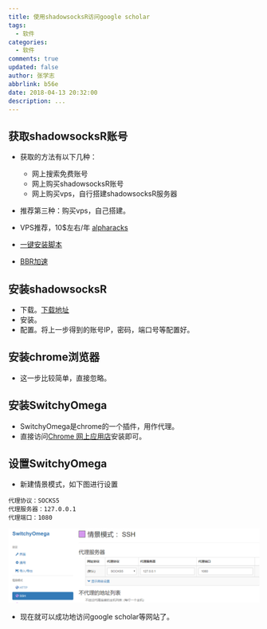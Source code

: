 ```yaml
---
title: 使用shadowsocksR访问google scholar
tags:
  - 软件
categories:
  - 软件
comments: true
updated: false
author: 张学志
abbrlink: b56e
date: 2018-04-13 20:32:00
description: ...
---
```



## 获取shadowsocksR账号
* 获取的方法有以下几种：
	* 网上搜索免费账号
	* 网上购买shadowsocksR账号
	* 网上购买vps，自行搭建shadowsocksR服务器

* 推荐第三种：购买vps，自己搭建。

* VPS推荐，10$左右/年  [alpharacks](https://www.alpharacks.com)
* [一键安装脚本](https://github.com/iMeiji/shadowsocks_install/wiki/shadowsocksR-%E4%B8%80%E9%94%AE%E5%AE%89%E8%A3%85)
* [BBR加速](https://www.dz9.net/blog/4246.html)


## 安装shadowsocksR
* 下载。[下载地址](https://github.com/xuezhisd/ShadowsocksR-4.1.5-win/)
* 安装。
* 配置。将上一步得到的账号IP，密码，端口号等配置好。


## 安装chrome浏览器
* 这一步比较简单，直接忽略。


## 安装SwitchyOmega
* SwitchyOmega是chrome的一个插件，用作代理。
* 直接访问[Chrome 网上应用店](https://chrome.google.com/webstore/category/extensions?hl=zh-CN)安装即可。

## 设置SwitchyOmega
* 新建情景模式，如下图进行设置

```
代理协议：SOCKS5
代理服务器：127.0.0.1
代理端口：1080
```

![upload successful](/images/pasted-0.png)

* 现在就可以成功地访问google scholar等网站了。
